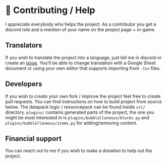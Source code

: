 # 🤝 Contributing / Help

I appreciate everybody who helps the project. As a contributor you get a discord role and a mention of your name on the project page + in-game.

## Translators

If you wish to translate the project into a language, just tell me in discord or create an [issue](https://github.com/bbfh-dev/bubblellaneous-pack/issues/new). You'll be able to change translation with a Google Sheet document or using your own editor that supports importing from `.tsv` files.

## Developers

If you wish to create your own fork / improve the project feel free to create pull requests. You can find instructions on how to build project from source below. The datapack logic / resourcepack can be found inside `src/` directory. `plugins/` contains generated parts of the project, the one you might be most interested in is `plugins/bubblellaneous/blocks.py` and `plugins/bubblellaneous/items.py` for adding/removing content.

## Financial support

You can reach out to me if you wish to make a donation to help out the project.
